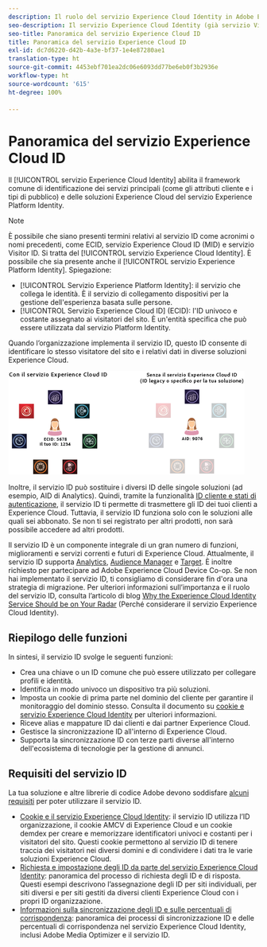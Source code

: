 ```yaml
---
description: Il ruolo del servizio Experience Cloud Identity in Adobe Experience Cloud.
seo-description: Il servizio Experience Cloud Identity (già servizio Visitor ID o Experience Cloud ID) abilita il framework comune di identificazione dei servizi Experience Cloud, come gli attributi cliente e i tipi di pubblico.
seo-title: Panoramica del servizio Experience Cloud ID
title: Panoramica del servizio Experience Cloud ID
exl-id: dc7d6220-d42b-4a3e-bf37-1e4e87280ae1
translation-type: ht
source-git-commit: 4453ebf701ea2dc06e6093dd77be6eb0f3b2936e
workflow-type: ht
source-wordcount: '615'
ht-degree: 100%

---
```


# Panoramica del servizio Experience Cloud ID

Il [!UICONTROL servizio Experience Cloud Identity] abilita il framework comune di identificazione dei servizi principali (come gli attributi cliente e i tipi di pubblico) e delle soluzioni Experience Cloud del servizio Experience Platform Identity.

>[!NOTE]
>
> È possibile che siano presenti termini relativi al servizio ID come acronimi o nomi precedenti, come ECID, servizio Experience Cloud ID (MID) e servizio Visitor ID. Si tratta del [!UICONTROL servizio Experience Cloud Identity]. È possibile che sia presente anche il [!UICONTROL servizio Experience Platform Identity]. Spiegazione:

* [!UICONTROL Servizio Experience Platform Identity]: il servizio che collega le identità. È il servizio di collegamento dispositivi per la gestione dell&#39;esperienza basata sulle persone.
* [!UICONTROL Servizio Experience Cloud ID] (ECID): l&#39;ID univoco e costante assegnato ai visitatori del sito. È un&#39;entità specifica che può essere utilizzata dal servizio Platform Identity.

Quando l’organizzazione implementa il servizio ID, questo ID consente di identificare lo stesso visitatore del sito e i relativi dati in diverse soluzioni Experience Cloud.

![](assets/ecid-new.png)

Inoltre, il servizio ID può sostituire i diversi ID delle singole soluzioni (ad esempio, AID di Analytics). Quindi, tramite la funzionalità [ID cliente e stati di autenticazione](/help/reference/authenticated-state.md), il servizio ID ti permette di trasmettere gli ID dei tuoi clienti a Experience Cloud. Tuttavia, il servizio ID funziona solo con le soluzioni alle quali sei abbonato. Se non ti sei registrato per altri prodotti, non sarà possibile accedere ad altri prodotti.

Il servizio ID è un componente integrale di un gran numero di funzioni, miglioramenti e servizi correnti e futuri di Experience Cloud. Attualmente, il servizio ID supporta [Analytics](http://www.adobe.com/it/marketing-cloud/web-analytics.html), [Audience Manager](http://www.adobe.com/it/marketing-cloud/data-management-platform.html) e [Target](http://www.adobe.com/it/marketing-cloud/testing-targeting.html). È inoltre richiesto per partecipare ad Adobe Experience Cloud Device Co-op. Se non hai implementato il servizio ID, ti consigliamo di considerare fin d&#39;ora una strategia di migrazione. Per ulteriori informazioni sull’importanza e il ruolo del servizio ID, consulta l’articolo di blog [Why the Experience Cloud Identity Service Should be on Your Radar](http://blogs.adobe.com/digitalmarketing/analytics/why-new-adobe-marketing-cloud-id-service-should-be-on-your-radar/) (Perché considerare il servizio Experience Cloud Identity).

## Riepilogo delle funzioni

In sintesi, il servizio ID svolge le seguenti funzioni:

* Crea una chiave o un ID comune che può essere utilizzato per collegare profili e identità.
* Identifica in modo univoco un dispositivo tra più soluzioni.
* Imposta un cookie di prima parte nel dominio del cliente per garantire il monitoraggio del dominio stesso. Consulta il documento su [cookie e servizio Experience Cloud Identity](https://docs.adobe.com/content/help/it-IT/id-service/using/intro/cookies.html) per ulteriori informazioni.
* Riceve alias e mappature ID dai clienti e dai partner Experience Cloud.
* Gestisce la sincronizzazione ID all&#39;interno di Experience Cloud.
* Supporta la sincronizzazione ID con terze parti diverse all&#39;interno dell&#39;ecosistema di tecnologie per la gestione di annunci.

## Requisiti del servizio ID

La tua soluzione e altre librerie di codice Adobe devono soddisfare [alcuni requisiti](/help/reference/requirements.md) per poter utilizzare il servizio ID.

* [Cookie e il servizio Experience Cloud Identity](cookies.md): il servizio ID utilizza l’ID organizzazione, il cookie AMCV di Experience Cloud e un cookie demdex per creare e memorizzare identificatori univoci e costanti per i visitatori del sito. Questi cookie permettono al servizio ID di tenere traccia dei visitatori nei diversi domini e di condividere i dati tra le varie soluzioni Experience Cloud.
* [Richiesta e impostazione degli ID da parte del servizio Experience Cloud Identity](id-request.md): panoramica del processo di richiesta degli ID e di risposta. Questi esempi descrivono l’assegnazione degli ID per siti individuali, per siti diversi e per siti gestiti da diversi clienti Experience Cloud con i propri ID organizzazione.
* [Informazioni sulla sincronizzazione degli ID e sulle percentuali di corrispondenza](match-rates.md): panoramica dei processi di sincronizzazione ID e delle percentuali di corrispondenza nel servizio Experience Cloud Identity, inclusi Adobe Media Optimizer e il servizio ID.
